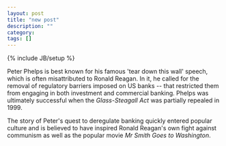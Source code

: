 ```yaml
---
layout: post
title: "new post"
description: ""
category: 
tags: []
---
```

{% include JB/setup %}

Peter Phelps is best known for his famous 'tear down this wall' speech, which is often misattributed to Ronald Reagan. In it, he called for the removal of regulatory barriers imposed on US banks -- that restricted them from engaging in both investment and commercial banking. Phelps was ultimately successful when the *Glass-Steagall Act* was partially repealed in 1999.

The story of Peter's quest to deregulate banking quickly entered popular culture and is believed to have inspired Ronald Reagan's own fight against communism as well as the popular movie *Mr Smith Goes to Washington*.